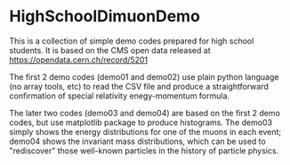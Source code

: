 # HighSchoolDimuonDemo

This is a collection of simple demo codes prepared for high school students. It is based on the CMS open data released at 
https://opendata.cern.ch/record/5201

The first 2 demo codes (demo01 and demo02) use plain python language (no array tools, etc) to read the CSV file and produce a straightforward confirmation of special relativity enegy-momentum formula.

The later two codes (demo03 and demo04) are based on the first 2 demo codes, but use matplotlib package to produce histograms. The demo03 simply shows the energy distributions for one of the muons in each event; demo04 shows the invariant mass distributions, which can be used to "rediscover" those well-known particles in the history of particle physics.
